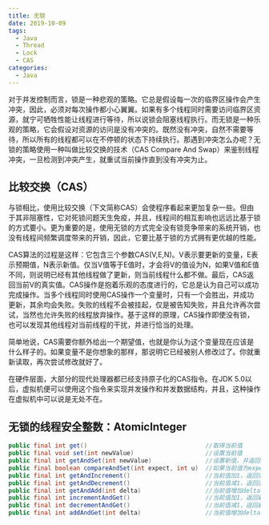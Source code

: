 ```yaml
---
title: 无锁
date: 2019-10-09
tags:
  - Java
  - Thread
  - Lock
  - CAS
categories:
  - Java
---
```



对于并发控制而言，锁是一种悲观的策略。它总是假设每一次的临界区操作会产生冲突，因此，必须对每次操作都小心翼翼。如果有多个线程同时需要访问临界区资源，就宁可牺牲性能让线程进行等待，所以说锁会阻塞线程执行。而无锁是一种乐观的策略，它会假设对资源的访问是没有冲突的。既然没有冲突，自然不需要等待，所以所有的线程都可以在不停顿的状态下持续执行。那遇到冲突怎么办呢？无锁的策略使用一种叫做比较交换的技术（CAS Compare And Swap）来鉴别线程冲突，一旦检测到冲突产生，就重试当前操作直到没有冲突为止。

## 比较交换（CAS）

与锁相比，使用比较交换（下文简称CAS）会使程序看起来更加复杂一些。但由于其非阻塞性，它对死锁问题天生免疫，并且，线程间的相互影响也远远比基于锁的方式要小。更为重要的是，使用无锁的方式完全没有锁竞争带来的系统开销，也没有线程间频繁调度带来的开销，因此，它要比基于锁的方式拥有更优越的性能。

CAS算法的过程是这样：它包含三个参数CAS(V,E,N)。V表示要更新的变量，E表示预期值，N表示新值。仅当V值等于E值时，才会将V的值设为N，如果V值和E值不同，则说明已经有其他线程做了更新，则当前线程什么都不做。最后，CAS返回当前V的真实值。CAS操作是抱着乐观的态度进行的，它总是认为自己可以成功完成操作。当多个线程同时使用CAS操作一个变量时，只有一个会胜出，并成功更新，其余均会失败。失败的线程不会被挂起，仅是被告知失败，并且允许再次尝试，当然也允许失败的线程放弃操作。基于这样的原理，CAS操作即使没有锁，也可以发现其他线程对当前线程的干扰，并进行恰当的处理。

简单地说，CAS需要你额外给出一个期望值，也就是你认为这个变量现在应该是什么样子的。如果变量不是你想象的那样，那说明它已经被别人修改过了。你就重新读取，再次尝试修改就好了。

在硬件层面，大部分的现代处理器都已经支持原子化的CAS指令。在JDK 5.0以后，虚拟机便可以使用这个指令来实现并发操作和并发数据结构，并且，这种操作在虚拟机中可以说是无处不在。

## 无锁的线程安全整数：AtomicInteger

```java
public final int get()                                 //取得当前值
public final void set(int newValue)                    //设置当前值
public final int getAndSet(int newValue)               //设置新值，并返回旧值
public final boolean compareAndSet(int expect, int u)  //如果当前值为expect，则设置为u
public final int getAndIncrement()                     //当前值加1，返回旧值
public final int getAndDecrement()                     //当前值减1，返回旧值
public final int getAndAdd(int delta)                  //当前值增加delta，返回旧值
public final int incrementAndGet()                     //当前值加1，返回新值
public final int decrementAndGet()                     //当前值减1，返回新值
public final int addAndGet(int delta)                  //当前值增加delta，返回新值
```
